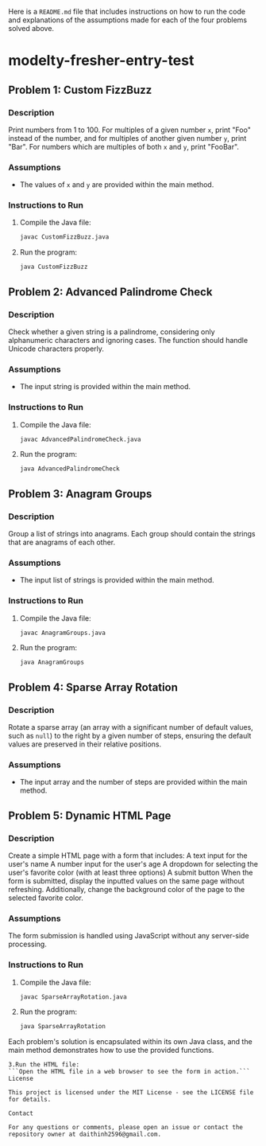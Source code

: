 
Here is a `README.md` file that includes instructions on how to run the code and explanations of the assumptions made for each of the four problems solved above.

# modelty-fresher-entry-test

## Problem 1: Custom FizzBuzz

### Description
Print numbers from 1 to 100. For multiples of a given number `x`, print "Foo" instead of the number, and for multiples of another given number `y`, print "Bar". For numbers which are multiples of both `x` and `y`, print "FooBar".

### Assumptions
- The values of `x` and `y` are provided within the main method.

### Instructions to Run
1. Compile the Java file:
   ```bash
   javac CustomFizzBuzz.java
   ```
2. Run the program:
   ```bash
   java CustomFizzBuzz
   ```
## Problem 2: Advanced Palindrome Check

### Description
Check whether a given string is a palindrome, considering only alphanumeric characters and ignoring cases. The function should handle Unicode characters properly.

### Assumptions
- The input string is provided within the main method.

### Instructions to Run
1. Compile the Java file:
   ```bash
   javac AdvancedPalindromeCheck.java
   ```
2. Run the program:
   ```bash
   java AdvancedPalindromeCheck
   ```
## Problem 3: Anagram Groups

### Description
Group a list of strings into anagrams. Each group should contain the strings that are anagrams of each other.

### Assumptions
- The input list of strings is provided within the main method.

### Instructions to Run
1. Compile the Java file:
   ```bash
   javac AnagramGroups.java
   ```
2. Run the program:
   ```bash
   java AnagramGroups
   ```
## Problem 4: Sparse Array Rotation

### Description
Rotate a sparse array (an array with a significant number of default values, such as `null`) to the right by a given number of steps, ensuring the default values are preserved in their relative positions.

### Assumptions
- The input array and the number of steps are provided within the main method.
 ## Problem 5: Dynamic HTML Page
### Description
Create a simple HTML page with a form that includes:
A text input for the user's name
A number input for the user's age
A dropdown for selecting the user's favorite color (with at least three options)
A submit button
When the form is submitted, display the inputted values on the same page without refreshing. Additionally, change the background color of the page to the selected favorite color.
### Assumptions
The form submission is handled using JavaScript without any server-side processing.

### Instructions to Run
1. Compile the Java file:
   ```bash
   javac SparseArrayRotation.java
   ```
2. Run the program:
   ```bash
   java SparseArrayRotation
   ```
Each problem's solution is encapsulated within its own Java class, and the main method demonstrates how to use the provided functions.
```
3.Run the HTML file:
```Open the HTML file in a web browser to see the form in action.```
License

This project is licensed under the MIT License - see the LICENSE file for details.

Contact

For any questions or comments, please open an issue or contact the repository owner at daithinh2596@gmail.com.
